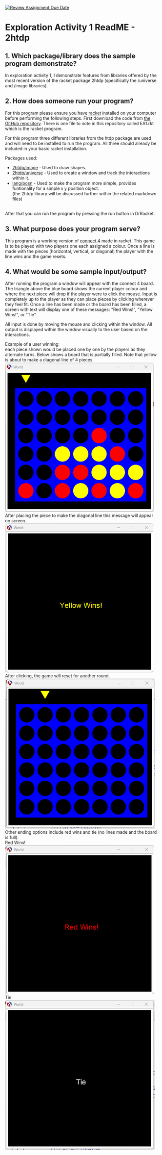 [![Review Assignment Due Date](https://classroom.github.com/assets/deadline-readme-button-24ddc0f5d75046c5622901739e7c5dd533143b0c8e959d652212380cedb1ea36.svg)](https://classroom.github.com/a/FJiO-WNb)
# Exploration Activity 1 ReadME - 2htdp


## 1. Which package/library does the sample program demonstrate?
In exploration activity 1, I demonstrate features from libraries offered by the most recent version of the racket package 2htdp (specifically the /universe and /image libraries).


## 2. How does someone run your program?
For this program please ensure you have [racket](https://download.racket-lang.org/) installed on your computer before performing the following steps.
First download the code from [the GitHub repository](https://github.com/CS2613-WI24-FR01B/exploration-activity-1-emercer2).
There is one file to note in this repository called EA1.rkt which is the racket program.<br>


For this program three different libraries from the htdp package are used and will need to be installed to run the program. All three should already be included in your basic racket installation. <br>


Packages used:
- [2htdp/image](https://docs.racket-lang.org/teachpack/2htdpimage.html) - Used to draw shapes.
- [2htdp/universe](https://docs.racket-lang.org/teachpack/2htdpuniverse.html) - Used to create a window and track the interactions within it.
- [lang/posn](https://docs.racket-lang.org/htdp/index.html#%28mod-path._lang%2Fposn%29) - Used to make the program more simple, provides funtionality for a simple x y position object. <br>
(the 2htdp library will be discussed further within the related markdown files)


<br>After that you can run the program by pressing the run button in DrRacket.


## 3. What purpose does your program serve?
This program is a working version of [connect 4](https://www.unco.edu/hewit/pdf/giant-map/connect-4-instructions.pdf) made in racket. This game is to be played with two players one each assigned a colour. Once a line is made with the pieces (horizontal, vertical, or diagonal) the player with the line wins and the game resets.


## 4. What would be some sample input/output?
After running the program a window will appear with the connect 4 board. The triangle above the blue board shows the current player colour and where the next piece will drop if the player were to click the mouse. Input is completely up to the player as they can place pieces by clicking wherever they feel fit. Once a line has been made or the board has been filled, a screen with text will display one of these messages: "Red Wins!", "Yellow Wins!", or "Tie".<br>


All input is done by moving the mouse and clicking within the window. All output is displayed within the window visually to the user based on the interactions.<br>


Example of a user winning:<br>
each piece shown would be placed one by one by the players as they alternate turns. Below shows a board that is partially filled. Note that yellow is about to make a diagonal line of 4 pieces.<br>
![close to win](EA11.png)<br>
After placing the piece to make the diagonal line this message will appear on screen. <br>
![winning piece played](EA12.png)<br>
After clicking, the game will reset for another round. <br>
![game restarted](EA13.png)<br>
Other ending options include red wins and tie (no lines made and the board is full):<br>
Red Wins! <br>
![red wins](EA14.png)<br>
Tie <br>
![tie](EA15.png)